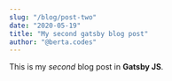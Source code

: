 ```yaml
---
slug: "/blog/post-two"
date: "2020-05-19"
title: "My second gatsby blog post"
author: "@berta.codes"
---
```


This is my _second_ blog post in **Gatsby JS**.
